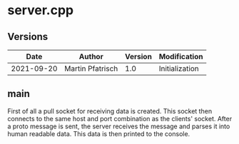 # server.cpp

## Versions

| Date       | Author           | Version | Modification   |
| ---------- | ---------------- | ------- | -------------- |
| 2021-09-20 | Martin Pfatrisch | 1.0     | Initialization |

## main

First of all a pull socket for receiving data is created. This socket then connects to the same host and port combination as the clients' socket.
After a proto message is sent, the server receives the message and parses it into human readable data. This data is then printed to the console.
